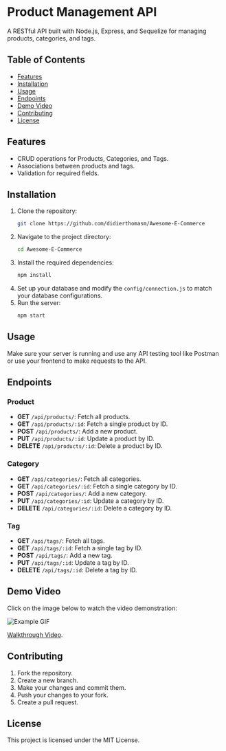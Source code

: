 # Product Management API

A RESTful API built with Node.js, Express, and Sequelize for managing products, categories, and tags.

## Table of Contents

- [Features](#features)
- [Installation](#installation)
- [Usage](#usage)
- [Endpoints](#endpoints)
- [Demo Video](#demo-video)
- [Contributing](#contributing)
- [License](#license)

## Features

- CRUD operations for Products, Categories, and Tags.
- Associations between products and tags.
- Validation for required fields.

## Installation

1. Clone the repository:
   ```bash
   git clone https://github.com/didierthomasm/Awesome-E-Commerce
   ```
2. Navigate to the project directory:
   ```bash
   cd Awesome-E-Commerce
   ```
3. Install the required dependencies:
   ```bash
   npm install
   ```
4. Set up your database and modify the `config/connection.js` to match your database configurations.
5. Run the server:
   ```bash
   npm start
   ```

## Usage

Make sure your server is running and use any API testing tool like Postman or use your frontend to make requests to the API.

## Endpoints

### Product

- **GET** `/api/products/`: Fetch all products.
- **GET** `/api/products/:id`: Fetch a single product by ID.
- **POST** `/api/products/`: Add a new product.
- **PUT** `/api/products/:id`: Update a product by ID.
- **DELETE** `/api/products/:id`: Delete a product by ID.

### Category

- **GET** `/api/categories/`: Fetch all categories.
- **GET** `/api/categories/:id`: Fetch a single category by ID.
- **POST** `/api/categories/`: Add a new category.
- **PUT** `/api/categories/:id`: Update a category by ID.
- **DELETE** `/api/categories/:id`: Delete a category by ID.

### Tag

- **GET** `/api/tags/`: Fetch all tags.
- **GET** `/api/tags/:id`: Fetch a single tag by ID.
- **POST** `/api/tags/`: Add a new tag.
- **PUT** `/api/tags/:id`: Update a tag by ID.
- **DELETE** `/api/tags/:id`: Delete a tag by ID.

## Demo Video

Click on the image below to watch the video demonstration:

![Example GIF](./assets/img/ECommerce-readme.gif)  

[Walkthrough Video](https://drive.google.com/file/d/1xlQnD8mmHz-ZJjAa3qdRzmz6QoEhvjkW/view?usp=drive_link).

## Contributing

1. Fork the repository.
2. Create a new branch.
3. Make your changes and commit them.
4. Push your changes to your fork.
5. Create a pull request.

## License

This project is licensed under the MIT License.

